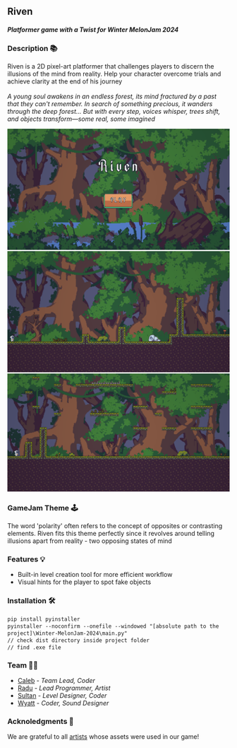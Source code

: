 ## Riven
#### *Platformer game with a Twist for Winter MelonJam 2024*


### Description 📚
Riven is a 2D pixel-art platformer that challenges players to discern the illusions of the mind from reality. Help your character overcome trials and achieve clarity at the end of his journey
<br><br>
*A young soul awakens in an endless forest, its mind fractured by a past that they can't remember.
In search of something precious, it wanders through the deep forest... But with every step, voices whisper, trees shift, and objects transform—some real, some imagined*

![Game Screenshot 1](./Assets/screenshots/sh1.png)
![Game Screenshot 2](./Assets/screenshots/sh2.png)
![Game Screenshot 3](./Assets/screenshots/sh3.png)


### GameJam Theme 🕹️
The word 'polarity' often refers to the concept of opposites or contrasting elements. Riven fits this theme perfectly since it revolves around telling illusions apart from reality - two opposing states of mind



### Features 💡
- Built-in level creation tool for more efficient workflow
- Visual hints for the player to spot fake objects


### Installation 🛠️

```
pip install pyinstaller
pyinstaller --noconfirm --onefile --windowed "[absolute path to the project]\Winter-MelonJam-2024\main.py"
// check dist directory inside project folder
// find .exe file
```


### Team 👨‍💻
- [Caleb](https://github.com/orangasus) - *Team Lead, Coder*
- [Radu](https://github.com/Styro457) - *Lead Programmer, Artist*
- [Sultan](https://github.com/Sultan-Alshehry) - *Level Designer, Coder*
- [Wyatt](https://github.com/wyat1t) - *Coder, Sound Designer*


### Acknoledgments 🎉
We are grateful to all [artists](./attributions.md) whose assets were used in our game!
